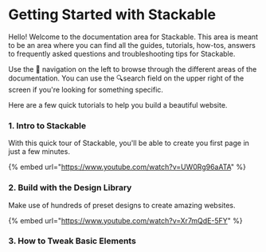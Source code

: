 # Getting Started with Stackable

Hello! Welcome to the documentation area for Stackable. This area is meant to be an area where you can find all the guides, tutorials, how-tos, answers to frequently asked questions and troubleshooting tips for Stackable.

Use the 🧭 navigation on the left to browse through the different areas of the documentation. You can use the 🔍search field on the upper right of the screen if you're looking for something specific.

Here are a few quick tutorials to help you build a beautiful website.

### 1. Intro to Stackable

With this quick tour of Stackable, you'll be able to create you first page in just a few minutes.

{% embed url="https://www.youtube.com/watch?v=UW0Rg96aATA" %}

### 2. Build with the Design Library

Make use of hundreds of preset designs to create amazing websites.

{% embed url="https://www.youtube.com/watch?v=Xr7mQdE-5FY" %}

### 3. How to Tweak Basic Elements



